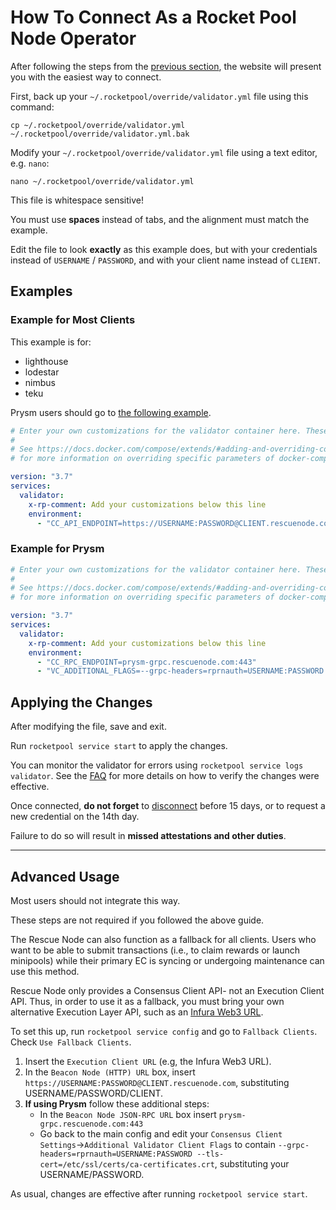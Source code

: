 # How To Connect As a Rocket Pool Node Operator

After following the steps from the [previous section](SUMMARY.md), the website will present you with the easiest way to connect.

First, back up your `~/.rocketpool/override/validator.yml` file using this command:
```
cp ~/.rocketpool/override/validator.yml ~/.rocketpool/override/validator.yml.bak
```

Modify your `~/.rocketpool/override/validator.yml` file using a text editor, e.g. `nano`:
```
nano ~/.rocketpool/override/validator.yml
```

<div class="warning">

This file is whitespace sensitive!

You must use **spaces** instead of tabs, and the alignment must match the example.

</div>

Edit the file to look **exactly** as this example does, but with your credentials instead of `USERNAME` / `PASSWORD`, and with your client name instead of `CLIENT`.

## Examples

### Example for Most Clients
<div class="warning">

This example is for:

 - lighthouse
 - lodestar
 - nimbus
 - teku

Prysm users should go to [the following example](#example-for-prysm).

</div>

```yaml
# Enter your own customizations for the validator container here. These changes will persist after upgrades, so you only need to do them once.
# 
# See https://docs.docker.com/compose/extends/#adding-and-overriding-configuration
# for more information on overriding specific parameters of docker-compose files.

version: "3.7"
services:
  validator:
    x-rp-comment: Add your customizations below this line
    environment:
      - "CC_API_ENDPOINT=https://USERNAME:PASSWORD@CLIENT.rescuenode.com"
```

### Example for Prysm

```yaml
# Enter your own customizations for the validator container here. These changes will persist after upgrades, so you only need to do them once.
# 
# See https://docs.docker.com/compose/extends/#adding-and-overriding-configuration
# for more information on overriding specific parameters of docker-compose files.

version: "3.7"
services:
  validator:
    x-rp-comment: Add your customizations below this line
    environment:
      - "CC_RPC_ENDPOINT=prysm-grpc.rescuenode.com:443"
      - "VC_ADDITIONAL_FLAGS=--grpc-headers=rprnauth=USERNAME:PASSWORD --tls-cert=/etc/ssl/certs/ca-certificates.crt"
```

## Applying the Changes

After modifying the file, save and exit.

Run `rocketpool service start` to apply the changes.

You can monitor the validator for errors using `rocketpool service logs validator`.
See the [FAQ](../faq.md) for more details on how to verify the changes were effective.

<div class="warning">

Once connected, **do not forget** to [disconnect](disconnect.md) before 15 days, or to request a new credential on the 14th day. 

Failure to do so will result in **missed attestations and other duties**.

</div>

---

## Advanced Usage

<div class="warning">

Most users should not integrate this way.

These steps are not required if you followed the above guide.

</div>

The Rescue Node can also function as a fallback for all clients.
Users who want to be able to submit transactions (i.e., to claim rewards or launch minipools) while their primary EC is syncing or undergoing maintenance can use this method.


Rescue Node only provides a Consensus Client API- not an Execution Client API.
Thus, in order to use it as a fallback, you must bring your own alternative Execution Layer API, such as an [Infura Web3 URL](https://infura.io).

To set this up, run `rocketpool service config` and go to `Fallback Clients`.
Check `Use Fallback Clients`.

1. Insert the `Execution Client URL` (e.g, the Infura Web3 URL).
1. In the `Beacon Node (HTTP) URL` box, insert `https://USERNAME:PASSWORD@CLIENT.rescuenode.com`, substituting USERNAME/PASSWORD/CLIENT.
1. **If using Prysm** follow these additional steps:
    - In the `Beacon Node JSON-RPC URL` box insert `prysm-grpc.rescuenode.com:443`
    - Go back to the main config and edit your `Consensus Client Settings`->`Additional Validator Client Flags` to contain `--grpc-headers=rprnauth=USERNAME:PASSWORD --tls-cert=/etc/ssl/certs/ca-certificates.crt`, substituting your USERNAME/PASSWORD. 

As usual, changes are effective after running `rocketpool service start`.
